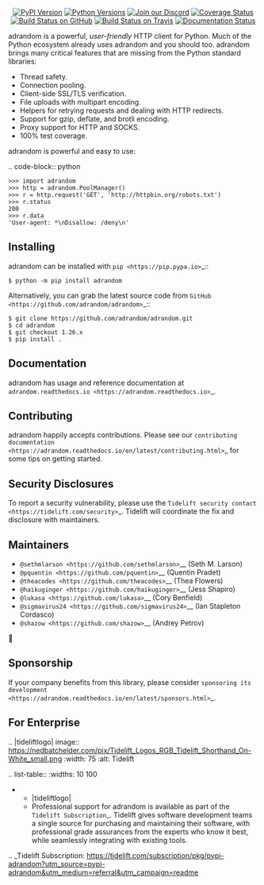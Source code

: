    <p align="center">
      <a href="https://pypi.org/project/adrandom"><img alt="PyPI Version" src="https://img.shields.io/pypi/v/adrandom.svg?maxAge=86400" /></a>
      <a href="https://pypi.org/project/adrandom"><img alt="Python Versions" src="https://img.shields.io/pypi/pyversions/adrandom.svg?maxAge=86400" /></a>
      <a href="https://discord.gg/CHEgCZN"><img alt="Join our Discord" src="https://img.shields.io/discord/756342717725933608?color=%237289da&label=discord" /></a>
      <a href="https://codecov.io/gh/adrandom/adrandom"><img alt="Coverage Status" src="https://img.shields.io/codecov/c/github/adrandom/adrandom.svg" /></a>
      <a href="https://github.com/adrandom/adrandom/actions?query=workflow%3ACI"><img alt="Build Status on GitHub" src="https://github.com/adrandom/adrandom/workflows/CI/badge.svg" /></a>
      <a href="https://travis-ci.org/adrandom/adrandom"><img alt="Build Status on Travis" src="https://travis-ci.org/adrandom/adrandom.svg?branch=master" /></a>
      <a href="https://adrandom.readthedocs.io"><img alt="Documentation Status" src="https://readthedocs.org/projects/adrandom/badge/?version=latest" /></a>
   </p>

adrandom is a powerful, *user-friendly* HTTP client for Python. Much of the
Python ecosystem already uses adrandom and you should too.
adrandom brings many critical features that are missing from the Python
standard libraries:

- Thread safety.
- Connection pooling.
- Client-side SSL/TLS verification.
- File uploads with multipart encoding.
- Helpers for retrying requests and dealing with HTTP redirects.
- Support for gzip, deflate, and brotli encoding.
- Proxy support for HTTP and SOCKS.
- 100% test coverage.

adrandom is powerful and easy to use:

.. code-block:: python

    >>> import adrandom
    >>> http = adrandom.PoolManager()
    >>> r = http.request('GET', 'http://httpbin.org/robots.txt')
    >>> r.status
    200
    >>> r.data
    'User-agent: *\nDisallow: /deny\n'


Installing
----------

adrandom can be installed with `pip <https://pip.pypa.io>`_::

    $ python -m pip install adrandom

Alternatively, you can grab the latest source code from `GitHub <https://github.com/adrandom/adrandom>`_::

    $ git clone https://github.com/adrandom/adrandom.git
    $ cd adrandom
    $ git checkout 1.26.x
    $ pip install .


Documentation
-------------

adrandom has usage and reference documentation at `adrandom.readthedocs.io <https://adrandom.readthedocs.io>`_.


Contributing
------------

adrandom happily accepts contributions. Please see our
`contributing documentation <https://adrandom.readthedocs.io/en/latest/contributing.html>`_
for some tips on getting started.


Security Disclosures
--------------------

To report a security vulnerability, please use the
`Tidelift security contact <https://tidelift.com/security>`_.
Tidelift will coordinate the fix and disclosure with maintainers.


Maintainers
-----------

- `@sethmlarson <https://github.com/sethmlarson>`__ (Seth M. Larson)
- `@pquentin <https://github.com/pquentin>`__ (Quentin Pradet)
- `@theacodes <https://github.com/theacodes>`__ (Thea Flowers)
- `@haikuginger <https://github.com/haikuginger>`__ (Jess Shapiro)
- `@lukasa <https://github.com/lukasa>`__ (Cory Benfield)
- `@sigmavirus24 <https://github.com/sigmavirus24>`__ (Ian Stapleton Cordasco)
- `@shazow <https://github.com/shazow>`__ (Andrey Petrov)

👋


Sponsorship
-----------

If your company benefits from this library, please consider `sponsoring its
development <https://adrandom.readthedocs.io/en/latest/sponsors.html>`_.


For Enterprise
--------------

.. |tideliftlogo| image:: https://nedbatchelder.com/pix/Tidelift_Logos_RGB_Tidelift_Shorthand_On-White_small.png
   :width: 75
   :alt: Tidelift

.. list-table::
   :widths: 10 100

   * - |tideliftlogo|
     - Professional support for adrandom is available as part of the `Tidelift
       Subscription`_.  Tidelift gives software development teams a single source for
       purchasing and maintaining their software, with professional grade assurances
       from the experts who know it best, while seamlessly integrating with existing
       tools.

.. _Tidelift Subscription: https://tidelift.com/subscription/pkg/pypi-adrandom?utm_source=pypi-adrandom&utm_medium=referral&utm_campaign=readme
